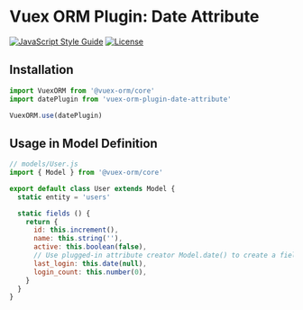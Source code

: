 # Vuex ORM Plugin: Date Attribute

[![JavaScript Style Guide](https://img.shields.io/badge/code_style-standard-brightgreen.svg)](https://standardjs.com)
[![License](https://img.shields.io/npm/l/vuex-orm-plugin-date-attribute.svg)](https://github.com/smnscp/vuex-orm-plugin-date-attribute/blob/master/LICENSE.md)

## Installation
``` js
import VuexORM from '@vuex-orm/core'
import datePlugin from 'vuex-orm-plugin-date-attribute'

VuexORM.use(datePlugin)

```

## Usage in Model Definition

``` js
// models/User.js
import { Model } from '@vuex-orm/core'

export default class User extends Model {
  static entity = 'users'

  static fields () {
    return {
      id: this.increment(),
      name: this.string(''),
      active: this.boolean(false),
      // Use plugged-in attribute creator Model.date() to create a field whose value will be a Date object.
      last_login: this.date(null),
      login_count: this.number(0),
    }
  }
}
```
